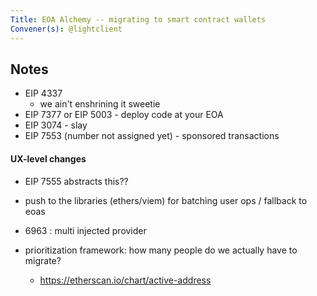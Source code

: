 ```yaml
---
Title: EOA Alchemy -- migrating to smart contract wallets
Convener(s): @lightclient 
---
```


## Notes

- EIP 4337
    - we ain't enshrining it sweetie 
- EIP 7377 or EIP 5003 - deploy code at your EOA
- EIP 3074 - slay
- EIP 7553 (number not assigned yet) - sponsored transactions


####  UX-level changes

- EIP 7555 abstracts this??
- push to the libraries (ethers/viem) for batching user ops / fallback to eoas 
- 6963 : multi injected provider

- prioritization framework: how many people do we actually have to migrate?
    - https://etherscan.io/chart/active-address
